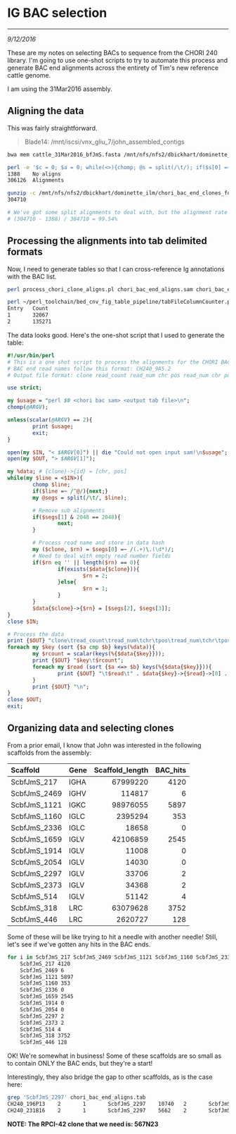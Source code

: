 # IG BAC selection
---
*9/12/2016*

These are my notes on selecting BACs to sequence from the CHORI 240 library. I'm going to use one-shot scripts to try to automate this process and generate BAC end alignments across the entirety of Tim's new reference cattle genome.

I am using the 31Mar2016 assembly.

## Aligning the data

This was fairly straightforward. 

> Blade14: /mnt/iscsi/vnx_gliu_7/john_assembled_contigs

```bash
bwa mem cattle_31Mar2016_bfJmS.fasta /mnt/nfs/nfs2/dbickhart/dominette_ilm/chori_bac_end_clones_formatted.fasta.gz > chori_bac_end_aligns.sam

perl -e '$c = 0; $a = 0; while(<>){chomp; @s = split(/\t/); if($s[0] =~ /^@/){next;} if($s[2] eq "*"){$c++;}else{$a++;}} print "$c\n$a\n";' < chori_bac_end_aligns.sam
1388	No aligns
306126	Alignments

gunzip -c /mnt/nfs/nfs2/dbickhart/dominette_ilm/chori_bac_end_clones_formatted.fasta.gz | grep '>' | wc -l
304710

# We've got some split alignments to deal with, but the alignment rate is quite good
# (304710 - 1388) / 304710 = 99.54%
```

## Processing the alignments into tab delimited formats

Now, I need to generate tables so that I can cross-reference Ig annotations with the BAC list.

```bash
perl process_chori_clone_aligns.pl chori_bac_end_aligns.sam chori_bac_end_aligns.tab

perl ~/perl_toolchain/bed_cnv_fig_table_pipeline/tabFileColumnCounter.pl -f chori_bac_end_aligns.tab -c 1
Entry   Count
1       32067
2       135271
```

The data looks good. Here's the one-shot script that I used to generate the table:

```perl
#!/usr/bin/perl
# This is a one shot script to process the alignments for the CHORI BACs
# BAC end read names follow this format: CH240_9A5.2
# Output file format: clone read_count read_num chr pos read_num chr pos

use strict;

my $usage = "perl $0 <chori bac sam> <output tab file>\n";
chomp(@ARGV);

unless(scalar(@ARGV) == 2){
        print $usage;
        exit;
}

open(my $IN, "< $ARGV[0]") || die "Could not open input sam!\n$usage";
open(my $OUT, "> $ARGV[1]");

my %data; # {clone}->{id} = [chr, pos]
while(my $line = <$IN>){
        chomp $line;
        if($line =~ /^@/){next;}
        my @segs = split(/\t/, $line);

        # Remove sub alignments
        if($segs[1] & 2048 == 2048){
                next;
        }

        # Process read name and store in data hash
        my ($clone, $rn) = $segs[0] =~ /(.+)\.(\d*)/;
        # Need to deal with empty read number fields
        if($rn eq '' || length($rn) == 0){
                if(exists($data{$clone})){
                        $rn = 2;
                }else{
                        $rn = 1;
                }
        }
        $data{$clone}->{$rn} = [$segs[2], $segs[3]];
}
close $IN;

# Process the data
print {$OUT} "clone\tread_count\tread_num\tchr\tpos\tread_num\tchr\tpos\n";
foreach my $key (sort {$a cmp $b} keys(%data)){
        my $rcount = scalar(keys(%{$data{$key}}));
        print {$OUT} "$key\t$rcount";
        foreach my $read (sort {$a <=> $b} keys(%{$data{$key}})){
                print {$OUT} "\t$read\t" . $data{$key}->{$read}->[0] . "\t" . $data{$key}->{$read}->[1];
        }
        print {$OUT} "\n";
}
close $OUT;
exit;
```

## Organizing data and selecting clones

From a prior email, I know that John was interested in the following scaffolds from the assembly:

| Scaffold | Gene | Scaffold_length | BAC_hits |
| :--- | :--- | ---: | ---: |
ScbfJmS_217  |    IGHA | 67999220 | 4120
ScbfJmS_2469 |  IGHV | 114817 | 6 
ScbfJmS_1121 |  IGKC | 98976055 | 5897
ScbfJmS_1160 |  IGLC | 2395294 | 353
ScbfJmS_2336 |  IGLC | 18658 | 0
ScbfJmS_1659 |  IGLV | 42106859 | 2545
ScbfJmS_1914 |  IGLV | 11008 | 0
ScbfJmS_2054 |  IGLV | 14030 | 0
ScbfJmS_2297 |  IGLV | 33706 | 2
ScbfJmS_2373 |  IGLV | 34368 | 2
ScbfJmS_514  |  IGLV | 51142 | 4
ScbfJmS_318  |  LRC | 63079628 | 3752
ScbfJmS_446  |  LRC | 2620727 | 128

Some of these will be like trying to hit a needle with another needle! Still, let's see if we've gotten any hits in the BAC ends.

```bash
for i in ScbfJmS_217 ScbfJmS_2469 ScbfJmS_1121 ScbfJmS_1160 ScbfJmS_2336 ScbfJmS_1659 ScbfJmS_1914 ScbfJmS_2054 ScbfJmS_2297 ScbfJmS_2373 ScbfJmS_514 ScbfJmS_318 ScbfJmS_446; do echo $i; grep -P "$i\t" chori_bac_end_aligns.tab | wc -l; done
	ScbfJmS_217 4120
	ScbfJmS_2469 6
	ScbfJmS_1121 5897
	ScbfJmS_1160 353
	ScbfJmS_2336 0
	ScbfJmS_1659 2545
	ScbfJmS_1914 0
	ScbfJmS_2054 0
	ScbfJmS_2297 2
	ScbfJmS_2373 2
	ScbfJmS_514 4
	ScbfJmS_318 3752
	ScbfJmS_446 128

```

OK! We're somewhat in business! Some of these scaffolds are so small as to contain ONLY the BAC ends, but they're a start!

Interestingly, they also bridge the gap to other scaffolds, as is the case here:

```bash
grep 'ScbfJmS_2297' chori_bac_end_aligns.tab
CH240_196P13    2       1       ScbfJmS_2297    10740   2       ScbfJmS_1659    41941553
CH240_231B16    2       1       ScbfJmS_2297    5662    2       ScbfJmS_1659    42001414
```

**NOTE: The RPCI-42 clone that we need is: 567N23**